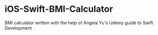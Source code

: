 # iOS-Swift-BMI-Calculator
BMI calculator written with the help of Angela Yu's Udemy guide to Swift Development
